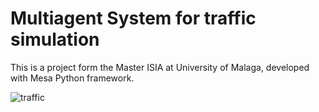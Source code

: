 # Multiagent System for traffic simulation

This is a project form the Master ISIA at University of Malaga, developed with Mesa Python framework.

![traffic](https://user-images.githubusercontent.com/25938116/230729702-d40eb431-3a3e-46dd-9cd1-9f15503f050b.gif)
